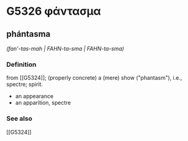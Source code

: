 # G5326 φάντασμα

## phántasma

_(fan'-tas-mah | FAHN-ta-sma | FAHN-ta-sma)_

### Definition

from [[G5324]]; (properly concrete) a (mere) show ("phantasm"), i.e., spectre; spirit.

- an appearance
- an apparition, spectre

### See also

[[G5324]]

